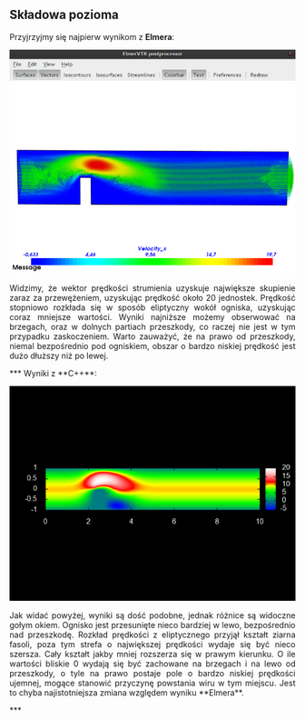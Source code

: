 ## Składowa pozioma
Przyjrzyjmy się najpierw wynikom z **Elmera**:

![elmer12](elmer12.png)
  
<p align="justify">Widzimy, że wektor prędkości strumienia uzyskuje największe skupienie zaraz za przewężeniem, uzyskując prędkość około 20 jednostek. Prędkość stopniowo rozkłada się w sposób eliptyczny wokół ogniska, uzyskując coraz mniejsze wartości. Wyniki najniższe możemy obserwować na brzegach, oraz w dolnych partiach przeszkody, co raczej nie jest w tym przypadku zaskoczeniem. Warto zauważyć, że na prawo od przeszkody, niemal bezpośrednio pod ogniskiem, obszar o bardzo niskiej prędkość jest dużo dłuższy niż po lewej.</p>
***
Wyniki z **C++**:

![velocity_x](velocity_x.png)

<p align="justify">Jak widać powyżej, wyniki są dość podobne, jednak różnice są widoczne gołym okiem. Ognisko jest przesunięte nieco bardziej w lewo, bezpośrednio nad przeszkodę. Rozkład prędkości z eliptycznego przyjął kształt ziarna fasoli, poza tym strefa o największej prędkości wydaje się być nieco szersza. Cały kształt jakby mniej rozszerza się w prawym kierunku. O ile wartości bliskie 0 wydają się być zachowane na brzegach i na lewo od przeszkody, o tyle na prawo postaje pole o bardzo niskiej prędkości ujemnej, mogące stanowić przyczynę powstania wiru w tym miejscu. Jest to chyba najistotniejsza zmiana względem wyniku **Elmera**.</p>
***